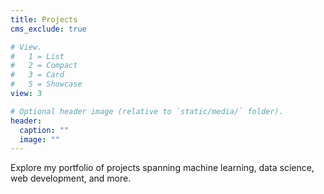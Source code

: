 ```yaml
---
title: Projects
cms_exclude: true

# View.
#   1 = List
#   2 = Compact
#   3 = Card
#   5 = Showcase
view: 3

# Optional header image (relative to `static/media/` folder).
header:
  caption: ""
  image: ""
---
```


Explore my portfolio of projects spanning machine learning, data science, web development, and more.

